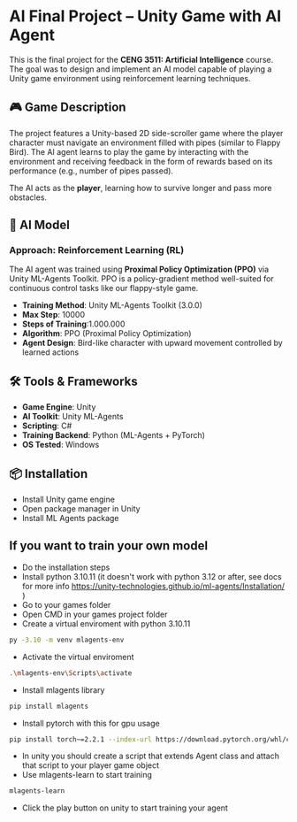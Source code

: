 # AI Final Project – Unity Game with AI Agent

This is the final project for the **CENG 3511: Artificial Intelligence** course. The goal was to design and implement an AI model capable of playing a Unity game environment using reinforcement learning techniques.

## 🎮 Game Description

The project features a Unity-based 2D side-scroller game where the player character must navigate an environment filled with pipes (similar to Flappy Bird). The AI agent learns to play the game by interacting with the environment and receiving feedback in the form of rewards based on its performance (e.g., number of pipes passed).

The AI acts as the **player**, learning how to survive longer and pass more obstacles.

## 🧠 AI Model

### Approach: Reinforcement Learning (RL)

The AI agent was trained using **Proximal Policy Optimization (PPO)** via Unity ML-Agents Toolkit. PPO is a policy-gradient method well-suited for continuous control tasks like our flappy-style game.

- **Training Method**: Unity ML-Agents Toolkit (3.0.0)
- **Max Step**: 10000
- **Steps of Training**:1.000.000 
- **Algorithm**: PPO (Proximal Policy Optimization)
- **Agent Design**: Bird-like character with upward movement controlled by learned actions

## 🛠️ Tools & Frameworks

- **Game Engine**: Unity
- **AI Toolkit**: Unity ML-Agents
- **Scripting**: C#
- **Training Backend**: Python (ML-Agents + PyTorch)
- **OS Tested**: Windows

## 📦 Installation

- Install Unity game engine
- Open package manager in Unity
- Install ML Agents package

## If you want to train your  own model

- Do the installation steps
- Install python 3.10.11 (it doesn't work with python 3.12 or after, see docs for more info https://unity-technologies.github.io/ml-agents/Installation/ )
- Go to your games folder
- Open CMD in your games project folder
- Create a virtual enviroment with python 3.10.11
```bash
py -3.10 -m venv mlagents-env
```
- Activate the virtual enviroment
```bash
.\mlagents-env\Scripts\activate
```
- Install mlagents library
```bash
pip install mlagents
```
- Install pytorch with this for gpu usage
```bash
pip install torch~=2.2.1 --index-url https://download.pytorch.org/whl/cu121
```
- In unity you should create a script that extends Agent class and attach that script to your player game object
- Use mlagents-learn to start training
```bash
mlagents-learn
```
- Click the play button on unity to start training your agent




